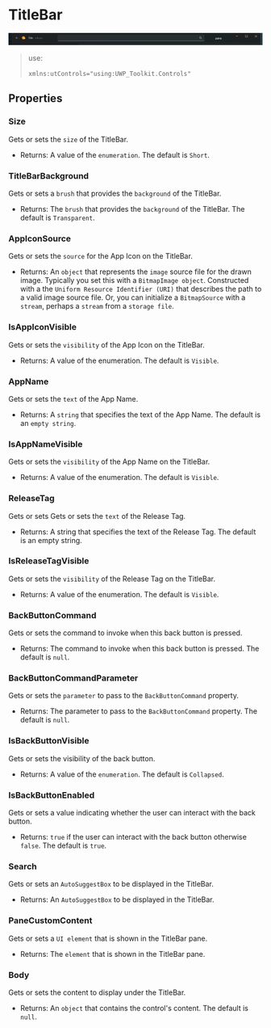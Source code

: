 # TitleBar
![Alt text](on-app.png)

> use:
> ```xaml
> xmlns:utControls="using:UWP_Toolkit.Controls"
> ```

## Properties

### Size
Gets or sets the `size` of the TitleBar.
- Returns: A value of the `enumeration`. The default is `Short`.

### TitleBarBackground
Gets or sets a `brush` that provides the `background` of the TitleBar.
- Returns: The `brush` that provides the `background` of the TitleBar. The default is `Transparent`.

### AppIconSource
Gets or sets the `source` for the App Icon on the TitleBar.
- Returns: An `object` that represents the `image` source file for the drawn image. Typically you set this with a `BitmapImage object`. Constructed with a the `Uniform Resource Identifier (URI)` that describes the path to a valid image source file. Or, you can initialize a `BitmapSource` with a `stream`, perhaps a `stream` from a `storage file`.
  
### IsAppIconVisible
Gets or sets the `visibility` of the App Icon on the TitleBar.
- Returns: A value of the enumeration. The default is `Visible`.
  
### AppName
Gets or sets the `text` of the App Name.
- Returns: A `string` that specifies the text of the App Name. The default is an `empty string`.

### IsAppNameVisible
Gets or sets the `visibility` of the App Name on the TitleBar.
- Returns: A value of the enumeration. The default is `Visible`.

### ReleaseTag
Gets or sets Gets or sets the `text` of the Release Tag.
- Returns: A string that specifies the text  of the Release Tag. The default is an empty string.

### IsReleaseTagVisible
Gets or sets the `visibility` of the Release Tag on the TitleBar.
- Returns: A value of the enumeration. The default is `Visible`.


### BackButtonCommand
Gets or sets the command to invoke when this back button is pressed.
- Returns: The command to invoke when this back button is pressed. The default is `null`.

### BackButtonCommandParameter
Gets or sets the `parameter` to pass to the `BackButtonCommand` property.
-  Returns: The parameter to pass to the `BackButtonCommand` property. The default is `null`.

### IsBackButtonVisible
Gets or sets the visibility of the back button.
- Returns: A value of the `enumeration`. The default is `Collapsed`.

### IsBackButtonEnabled
Gets or sets a value indicating whether the user can interact with the back button.
- Returns: `true` if the user can interact with the back button otherwise `false`. The default is `true`.

### Search
Gets or sets an `AutoSuggestBox` to be displayed in the TitleBar.
- Returns:  An `AutoSuggestBox` to be displayed in the TitleBar.

### PaneCustomContent
Gets or sets a `UI element` that is shown in the TitleBar pane.
- Returns: The `element` that is shown in the TitleBar pane.

### Body
Gets or sets the content to display under the TitleBar.
-  Returns: An `object` that contains the control's content. The default is `null`.